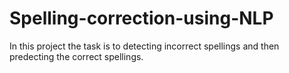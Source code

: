 # Spelling-correction-using-NLP

In this project the task is to detecting incorrect spellings and then predecting the correct spellings.
